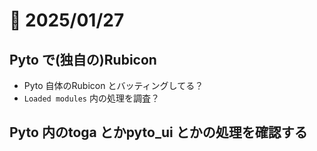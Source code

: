 # 📝 2025/01/27

## Pyto で(独自の)Rubicon

- Pyto 自体のRubicon とバッティングしてる？
- `Loaded modules` 内の処理を調査？

## Pyto 内のtoga とかpyto_ui とかの処理を確認する




